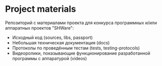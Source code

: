 # Project materials
Репозиторий с материалами проекта для конкурса программных и/или аппаратных проектов "SHWare":
- Исходный код (sources, libs, passport)
- Небольшая техническая документация (docs)
- Протоколы по проведённым тестам (tests, testing-protocols)
- Видеоролики, показывающие функционирование разработанной программы с аппаратурой (videos)
